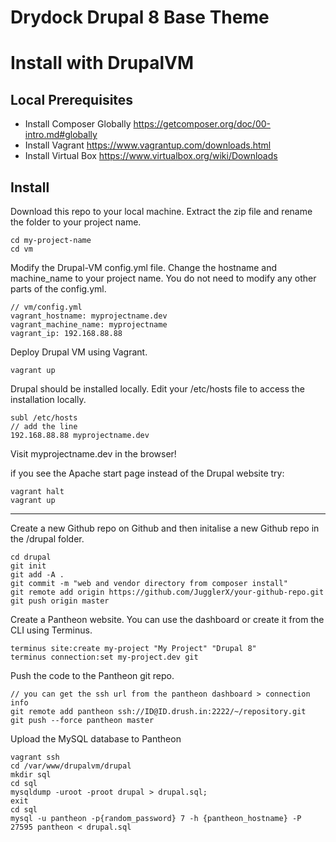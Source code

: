 # Drydock Drupal 8 Base Theme

# Install with DrupalVM

## Local Prerequisites

* Install Composer Globally https://getcomposer.org/doc/00-intro.md#globally
* Install Vagrant https://www.vagrantup.com/downloads.html
* Install Virtual Box https://www.virtualbox.org/wiki/Downloads

## Install

Download this repo to your local machine. Extract the zip file and rename the folder to your project name.

```
cd my-project-name
cd vm
```

Modify the Drupal-VM config.yml file. Change the hostname and machine_name to your project name. You do not need to modify any other parts of the config.yml.

```
// vm/config.yml
vagrant_hostname: myprojectname.dev
vagrant_machine_name: myprojectname
vagrant_ip: 192.168.88.88
```

Deploy Drupal VM using Vagrant.

```
vagrant up
```

Drupal should be installed locally. Edit your /etc/hosts file to access the installation locally.

```
subl /etc/hosts
// add the line 
192.168.88.88 myprojectname.dev
```

Visit myprojectname.dev in the browser!

if you see the Apache start page instead of the Drupal website try:

```
vagrant halt
vagrant up
```

------------

Create a new Github repo on Github and then initalise a new Github repo in the /drupal folder.

```
cd drupal
git init
git add -A .
git commit -m "web and vendor directory from composer install"
git remote add origin https://github.com/JugglerX/your-github-repo.git
git push origin master
```

Create a Pantheon website. You can use the dashboard or create it from the CLI using Terminus.

```
terminus site:create my-project "My Project" "Drupal 8"
terminus connection:set my-project.dev git
```

Push the code to the Pantheon git repo.

```
// you can get the ssh url from the pantheon dashboard > connection info
git remote add pantheon ssh://ID@ID.drush.in:2222/~/repository.git
git push --force pantheon master
```

Upload the MySQL database to Pantheon

```
vagrant ssh
cd /var/www/drupalvm/drupal
mkdir sql
cd sql
mysqldump -uroot -proot drupal > drupal.sql;
exit
cd sql
mysql -u pantheon -p{random_password} 7 -h {pantheon_hostname} -P 27595 pantheon < drupal.sql
```

